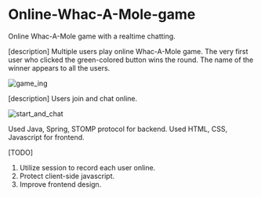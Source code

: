 # Online-Whac-A-Mole-game

Online Whac-A-Mole game with a realtime chatting.

[description] Multiple users play online Whac-A-Mole game. The very first user who clicked the green-colored button wins the round. The name of the winner appears to all the users.

![game_ing](https://user-images.githubusercontent.com/63962555/163139522-13dec8af-f4d1-4089-aecb-0499d29c9ddc.gif)


[description] Users join and chat online.

![start_and_chat](https://user-images.githubusercontent.com/63962555/163133855-a73f2da0-8892-44b8-8239-88cd22429287.gif)

Used Java, Spring, STOMP protocol for backend.
Used HTML, CSS, Javascript for frontend.

[TODO]

1. Utilize session to record each user online.
2. Protect client-side javascript.
3. Improve frontend design.
